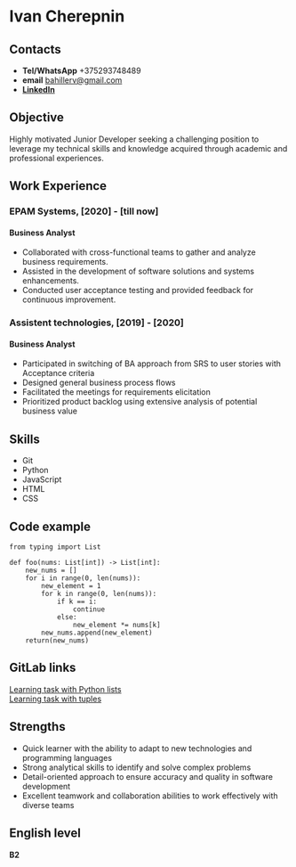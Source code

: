 # Ivan Cherepnin
## Contacts
* __Tel/WhatsApp__ +375293748489
* __email__ bahillerv@gmail.com
* [__LinkedIn__](https://www.linkedin.com/in/ivan-cherepnin-292537196/)
## Objective
Highly motivated Junior Developer seeking a challenging position to leverage my technical skills and knowledge acquired through academic and professional experiences.
## Work Experience
### EPAM Systems, [2020] - [till now]
#### Business Analyst
* Collaborated with cross-functional teams to gather and analyze business requirements.
* Assisted in the development of software solutions and systems enhancements.
* Conducted user acceptance testing and provided feedback for continuous improvement.
### Assistent technologies, [2019] - [2020]
#### Business Analyst
* Participated in switching of BA approach from SRS to user stories with Acceptance criteria
* Designed general business process flows 
* Facilitated the meetings for requirements elicitation
* Prioritized product backlog using extensive analysis of potential  business value
## Skills
* Git
* Python
* JavaScript
* HTML
* CSS
## Code example
```
from typing import List

def foo(nums: List[int]) -> List[int]:
    new_nums = []
    for i in range(0, len(nums)):
        new_element = 1
        for k in range(0, len(nums)):
            if k == i:
                continue
            else:
                new_element *= nums[k]
        new_nums.append(new_element)
    return(new_nums)
```
## GitLab links
[Learning task with Python lists](https://gitlab.com/bahillerv/data-types-lists-task-3-student-template.git)\
[Learning task with tuples](https://gitlab.com/bahillerv/data-types-tuples-task-2-student-template.git)
## Strengths
* Quick learner with the ability to adapt to new technologies and programming languages
* Strong analytical skills to identify and solve complex problems
* Detail-oriented approach to ensure accuracy and quality in software development
* Excellent teamwork and collaboration abilities to work effectively with diverse teams
## English level
__B2__